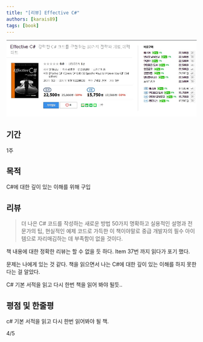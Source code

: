 ```yaml
---
title: "[리뷰] Effective C#"
authors: [karais89]
tags: [book]
---
```


![book image](./19.jpg)

## 기간

1주

## 목적

C#에 대한 깊이 있는 이해를 위해 구입

## 리뷰

> 더 나은 C# 코드를 작성하는 새로운 방법 50가지
> 명확하고 실용적인 설명과 전문가의 팁, 현실적인 예제 코드로 가득한 이 책이야말로 중급 개발자의 필수 아이템으로 자리매김하는 데 부족함이 없을 것이다.

책 내용에 대한 정확한 리뷰는 할 수 없을 듯 하다. Item 37번 까지 읽다가 포기 했다.

문제는 나에게 있는 것 같다. 책을 읽으면서 나는 C#에 대한 깊이 있는 이해를 하지 못한다는 걸 알았다.

C# 기본 서적을 읽고 다시 한번 책을 읽어 봐야 될듯..


## 평점 및 한줄평

c# 기본 서적을 읽고 다시 한번 읽어봐야 될 책.

4/5